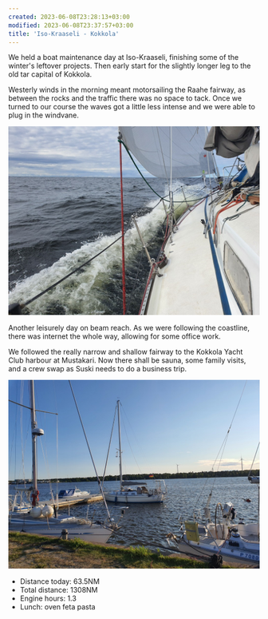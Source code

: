 ```yaml
---
created: 2023-06-08T23:28:13+03:00
modified: 2023-06-08T23:37:57+03:00
title: 'Iso-Kraaseli - Kokkola'
---
```


We held a boat maintenance day at Iso-Kraaseli, finishing some of the winter's leftover projects. Then early start for the slightly longer leg to the old tar capital of Kokkola.

Westerly winds in the morning meant motorsailing the Raahe fairway, as between the rocks and the traffic there was no space to tack. Once we turned to our course the waves got a little less intense and we were able to plug in the windvane.

![Image](../2023/431c69ffef9cd4a459fda50a1d849c81.jpg) 

Another leisurely day on beam reach. As we were following the coastline, there was internet the whole way, allowing for some office work.

We followed the really narrow and shallow fairway to the Kokkola Yacht Club harbour at Mustakari. Now there shall be sauna, some family visits, and a crew swap as Suski needs to do a business trip.

![Image](../2023/047ed5d37143fa80f1d94c0e1130689a.jpg) 

* Distance today: 63.5NM
* Total distance: 1308NM
* Engine hours: 1.3
* Lunch: oven feta pasta
